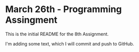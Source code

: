 # March 26th - Programming Assingment 

This is the initial README for the 8th Assignment.

I'm adding some text, which I will commit and push to GitHub.
